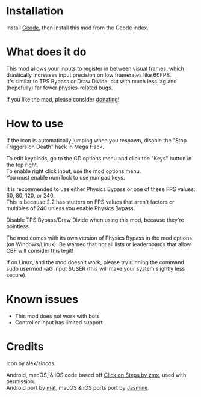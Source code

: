 # Installation

Install [Geode](https://geode-sdk.org/install/), then install this mod from the Geode index.

# What does it do

This mod allows your inputs to register in between visual frames, which drastically increases input precision on low framerates like 60FPS. \
It's similar to TPS Bypass or Draw Divide, but with much less lag and (hopefully) far fewer physics-related bugs.

If you like the mod, please consider [donating](https://www.paypal.com/donate/?hosted_button_id=U2LWN9H395TF8)!

# How to use

If the icon is automatically jumping when you respawn, disable the "Stop Triggers on Death" hack in Mega Hack.

To edit keybinds, go to the GD options menu and click the "Keys" button in the top right. \
To enable right click input, use the mod options menu. \
You must enable num lock to use numpad keys.

It is recommended to use either Physics Bypass or one of these FPS values: 60, 80, 120, or 240. \
This is because 2.2 has stutters on FPS values that aren't factors or multiples of 240 unless you enable Physics Bypass.

Disable TPS Bypass/Draw Divide when using this mod, because they're pointless.

The mod comes with its own version of Physics Bypass in the mod options (on Windows/Linux). Be warned that not all lists or leaderboards that allow CBF will consider this legit!

If on Linux, and the mod doesn't work, please try running the command <cr>sudo usermod -aG input $USER</c> (this will make your system slightly less secure).

# Known issues

- This mod does not work with bots
- Controller input has limited support

# Credits

Icon by alex/sincos.

Android, macOS, & iOS code based off [Click on Steps by zmx](https://github.com/qimiko/click-on-steps), used with permission. \
Android port by [mat](https://github.com/matcool), macOS & iOS ports port by [Jasmine](https://github.com/hiimjasmine00).

